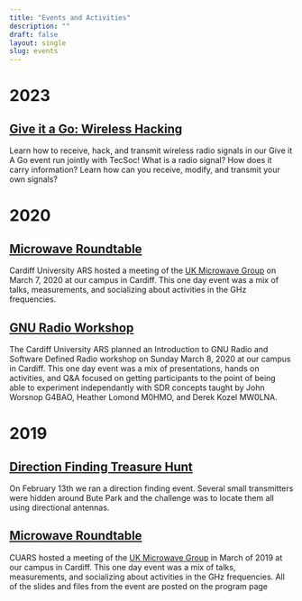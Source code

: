 ```yaml
---
title: "Events and Activities"
description: ""
draft: false
layout: single 
slug: events 
---
```


# 2023

## [Give it a Go: Wireless Hacking](https://www.cardiffstudents.com/events/19714/31209/)

Learn how to receive, hack, and transmit wireless radio signals in our Give it A Go event run jointly with TecSoc! What is a radio signal? How does it carry information? Learn how can you receive, modify, and transmit your own signals?

# 2020

## [Microwave Roundtable](/events/2020/roundtable)

Cardiff University ARS hosted a meeting of the [UK Microwave Group](http://www.microwavers.org) on March 7, 2020 at our campus in Cardiff. This one day event was a mix of talks, measurements, and socializing about activities in the GHz frequencies.

## [GNU Radio Workshop](/events/2020/gnuradio-workshop)
The Cardiff University ARS planned an Introduction to GNU Radio and Software Defined Radio workshop on Sunday March 8, 2020 at our campus in Cardiff. This one day event was a mix of presentations, hands on activities, and Q&A focused on getting participants to the point of being able to experiment independantly with SDR concepts taught by John Worsnop G4BAO, Heather Lomond M0HMO, and Derek Kozel MW0LNA.

# 2019

## [Direction Finding Treasure Hunt](/events/2019/giag-ardf)

On February 13th we ran a direction finding event. Several small transmitters were hidden around Bute Park and the challenge was to locate them all using directional antennas.

## [Microwave Roundtable](/events/2019/roundtable)

CUARS hosted a meeting of the [UK Microwave Group](http://www.microwavers.org) in March of 2019 at our campus in Cardiff. This one day event was a mix of talks, measurements, and socializing about activities in the GHz frequencies. All of the slides and files from the event are posted on the program page

